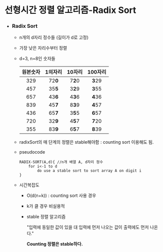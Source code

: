# 선형시간 정렬 알고리즘-Radix Sort

- ### Radix Sort

  - n개의 d자리 정수들 (길이가 d로 고정)

  - 가장 낮은 자리수부터 정렬

  - d=3, n=8인 숫자들

    | 원본숫자 | 1의자리 | 10자리  | 100자리 |
    | :------: | :-----: | :-----: | :-----: |
    |   329    | 72**0** | 7**2**0 | **3**29 |
    |   457    | 35**5** | 3**2**9 | **3**55 |
    |   657    | 43**6** | 4**3**6 | **4**36 |
    |   839    | 45**7** | 8**3**9 | **4**57 |
    |   436    | 65**7** | 3**5**5 | **6**57 |
    |   720    | 32**9** | 4**5**7 | **7**20 |
    |   355    | 83**9** | 6**5**7 | **8**39 |

    

  - radixSort의 매 단계의 정렬은 stable해야함 : counting sort 이용해도 됨.

  - pseudocode

    ```pseudocode
    RADIX-SORT(A,d){ //n개 배열 A, d자리 정수
    	for i<-1 to d
    		do use a stable sort to sort array A on digit i
    }
    ```

    

  - 시간복잡도

    - O(d(n+k))  : counting sort 사용 경우

    - k가 클 경우 비실용적

    - stable 정렬 알고리즘 

      "입력에 동일한 값이 있을 대 입력에 먼저 나오는 값이 출력에도 먼저 나온다."

      **Counting 정렬은 stable하다.**

